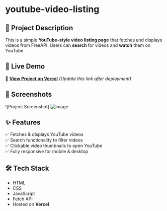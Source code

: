 # youtube-video-listing

## 📌 Project Description
This is a simple **YouTube-style video listing page** that fetches and displays videos from FreeAPI. Users can **search** for videos and **watch** them on YouTube.

## 🚀 Live Demo
🔗 **[View Project on Vercel](https://youtube-video-listing-beige.vercel.app/)** *(Update this link after deployment)*

## 📸 Screenshots
![Project Screenshot] ![image](https://github.com/user-attachments/assets/802373e4-6270-41ee-974b-a69cd81e0f2d)

## ✨ Features
✅ Fetches & displays YouTube videos  
✅ Search functionality to filter videos  
✅ Clickable video thumbnails to open YouTube  
✅ Fully responsive for mobile & desktop  

## 🛠 Tech Stack
- HTML
- CSS
- JavaScript
- Fetch API
- Hosted on **Vercel**
